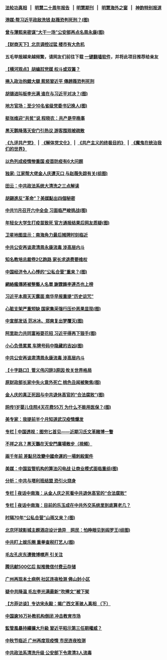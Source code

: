 #### [法轮功真相](https://github.com/gfw-breaker/truth/blob/master/README.md?t=0) &nbsp;&nbsp;|&nbsp;&nbsp; [明慧二十周年报告](https://github.com/gfw-breaker/mh-reports/blob/master/README.md?t=0) &nbsp;&nbsp;|&nbsp;&nbsp;[明慧期刊](https://github.com/gfw-breaker/mh-qikan) &nbsp;&nbsp;|&nbsp;&nbsp; [明慧海外之窗](https://github.com/gfw-breaker/mh-news/blob/master/README.md?t=0) &nbsp;&nbsp;|&nbsp;&nbsp; [神韵特别报道](https://github.com/gfw-breaker/mh-news/blob/master/shenyun.md?t=0)
#### [ 港媒:帮习近平政敌洗钱 赵薇恐判死刑？(图)](https://github.com/gfw-breaker/banned-news3/blob/master/pages/p2/982805.md)
#### [ 曾与薄熙来密谋“大干一场”公安部再点名周永康(图)](https://github.com/gfw-breaker/banned-news3/blob/master/pages/p2/982866.md)
#### [ 【财商天下】北京调控过猛 楼市有大危机](https://github.com/gfw-breaker/banned-news3/blob/master/pages/nsc413/n13210934.md)
#### 五毛举报越来越频繁，请网友们前往下载 [一键翻墙软件](https://github.com/gfw-breaker/ssr-accounts)，并将此项目推荐给亲友
#### [ 【横河观点】胡编怼党媒 权斗或双簧？](https://github.com/gfw-breaker/banned-news3/blob/master/pages/nsc413/n13210864.md)
#### [ 捲入政治抱錯大腿 惹怒習近平 傳趙薇恐判死刑](https://github.com/gfw-breaker/banned-news3/blob/master/pages/soh5/542015.md)
#### [ 胡锡进叫板李光满 谁在与习近平对决？(图)](https://github.com/gfw-breaker/banned-news3/blob/master/pages/p2/982872.md)
#### [ 地方官场：至少10名省级党委书记换人(图)](https://github.com/gfw-breaker/banned-news3/blob/master/pages/p2/982846.md)
#### [ 挺张维迎“共贫”说 程晓农：共产是早晚事](https://github.com/gfw-breaker/banned-news3/blob/master/pages/nsc413/n13210802.md)
#### [ 黑天鹅降落天安门引热议 游客围观被疏散](https://github.com/gfw-breaker/banned-news3/blob/master/pages/nsc413/n13212211.md)
#### [《九评共产党》](https://github.com/begood0513/9ping.md/blob/master/README.md) &nbsp;|&nbsp; [《解体党文化》](../../../../jtdwh.md/blob/master/README.md)  &nbsp;|&nbsp; [《共产主义的终极目的》](../../../../gczydzjmd.md/blob/master/README.md) &nbsp;|&nbsp; [《魔鬼在统治我们的世界》](../../../../mgztzwmdsj.md/blob/master/README.md) 
#### [ 以色列成疫情惨重国 疫苗防疫有6大问题](https://github.com/gfw-breaker/banned-news3/blob/master/pages/nf4514/n13210581.md)
#### [ 独家: 江家帮大佬金人庆遭灭口 与赵薇失踪有关(组图)](https://github.com/gfw-breaker/banned-news3/blob/master/pages/p2/982884.md)
#### [ 田云：中共政法系统大清洗之三点解读](https://github.com/gfw-breaker/banned-news3/blob/master/pages/nsc413/n13211062.md)
#### [ 胡錫進反“革命”？美媒點出四個秘密](https://github.com/gfw-breaker/banned-news3/blob/master/pages/soh5/541967.md)
#### [ 中共11月召开六中全会 习面临严峻挑战(图)](https://github.com/gfw-breaker/banned-news3/blob/master/pages/p2/982569.md)
#### [ 年轻女大学生打疫苗致死 官方通报结果后网友质疑(图)](https://github.com/gfw-breaker/banned-news3/blob/master/pages/p1/982914.md)
#### [ 卫星地图显示：南海角力最后摊牌时刻临近](https://github.com/gfw-breaker/banned-news3/blob/master/pages/nsc413/n13212321.md)
#### [ 中共公安再谈肃清周永康流毒 涉高层内斗](https://github.com/gfw-breaker/banned-news3/blob/master/pages/nsc413/n13210480.md)
#### [ 知名教培总裁卷2亿跑路 家长求退费要维权](https://github.com/gfw-breaker/banned-news3/blob/master/pages/nsc413/n13211346.md)
#### [ 中国经济令人心悸的“公私合营”重来？(图)](https://github.com/gfw-breaker/banned-news3/blob/master/pages/p5/982848.md)
#### [ 網絡瘋傳將被整藝人名單 謝霆鋒李連杰也上榜](https://github.com/gfw-breaker/banned-news3/blob/master/pages/soh5/541937.md)
#### [ 习近平本周天天露面 南华早报重提“历史诅咒”](https://github.com/gfw-breaker/banned-news3/blob/master/pages/prog204/a103208500.md)
#### [ 心脏支架严重短缺 国家集采强行压价恶果显现(图)](https://github.com/gfw-breaker/banned-news3/blob/master/pages/p5/982863.md)
#### [ 中宣部发话 范冰冰、郑爽复出梦覆灭(图)](https://github.com/gfw-breaker/banned-news3/blob/master/pages/p1/982803.md)
#### [ 阿里助力共同富裕耍花招 习近平得再下狠手(图)](https://github.com/gfw-breaker/banned-news3/blob/master/pages/p5/982760.md)
#### [ 小心负债累累 车牌号码中隐藏的吉凶(图)](https://github.com/gfw-breaker/banned-news3/blob/master/pages/p7/982741.md)
#### [ 中共公安再谈肃清周永康流毒 涉高层内斗](https://github.com/gfw-breaker/banned-news3/blob/master/pages/nf4514/n13210480.md)
#### [ 【十字路口】菅义伟闪辞3原因 攸关世界格局](https://github.com/gfw-breaker/banned-news3/blob/master/pages/nf4514/n13210242.md)
#### [ 原财政部长家中失火意外死亡 桃色丑闻被聚焦(图)](https://github.com/gfw-breaker/banned-news3/blob/master/pages/p2/982876.md)
#### [ 金人庆的真正死因与中共退休高官的“合法腐败”(图)](https://github.com/gfw-breaker/banned-news3/blob/master/pages/p2/982799.md)
#### [ 网传1岁婴儿住院4天花费55万 为什么不能用医保？(图)](https://github.com/gfw-breaker/banned-news3/blob/master/pages/p1/982833.md)
#### [ 美专家：我提前半个月知道武汉疫情爆发](https://github.com/gfw-breaker/banned-news3/blob/master/pages/nsc413/n13212212.md)
#### [ 专栏 | 中国透视：图穷匕首见——近期习氏文革赌博一瞥](https://github.com/gfw-breaker/banned-news3/blob/master/pages/zhongguotoushi/panel-09012021125158.md)
#### [ 不祥之兆？黑天鵝在天安門廣場散步（視頻）](https://github.com/gfw-breaker/banned-news3/blob/master/pages/soh5/542033.md)
#### [ 兩千年前 差點兒改變中國命運的一場刺殺案件](https://github.com/gfw-breaker/banned-news3/blob/master/pages/soh4/534236.md)
#### [ 美媒：中国监管机构的算法闪电战 让商业模式面临重组(图)](https://github.com/gfw-breaker/banned-news3/blob/master/pages/p1/982822.md)
#### [ 分析：中共与塔利班结盟 恐引火烧身](https://github.com/gfw-breaker/banned-news3/blob/master/pages/nsc413/n13209905.md)
#### [ 专栏 | 夜话中南海：从金人庆之死看中共退休高官的“合法腐败”](https://github.com/gfw-breaker/banned-news3/blob/master/pages/yehuazhongnanhai/gx-09032021152938.md)
#### [ 专栏 | 夜话中南海：目前的乐玉成在中共外交系统里到底算老几？](https://github.com/gfw-breaker/banned-news3/blob/master/pages/yehuazhongnanhai/gx-07192021152912.md)
#### [ 时隔70年“公私合营”山雨又来？(图)](https://github.com/gfw-breaker/banned-news3/blob/master/pages/p4/982839.md)
#### [ 北京环球影城主题酒店设计诡异　网民：怕睁眼见到阎罗王(组图)](https://github.com/gfw-breaker/banned-news3/blob/master/pages/p1/982878.md)
#### [ 中共盯上娱乐圈 重拳查税打艺人(图)](https://github.com/gfw-breaker/banned-news3/blob/master/pages/p1/982745.md)
#### [ 毛左孔庆东遭微博噤声 引关注](https://github.com/gfw-breaker/banned-news3/blob/master/pages/nsc413/n13212582.md)
#### [ 腾讯献500亿后 拟推微信付费云存储](https://github.com/gfw-breaker/banned-news3/blob/master/pages/nsc413/n13211722.md)
#### [ 广州再现本土病例 社区连夜检测 佛山封小区](https://github.com/gfw-breaker/banned-news3/blob/master/pages/nsc413/n13211494.md)
#### [ 疑中共降温 毛左李光满最新“吹捧文”被下架](https://github.com/gfw-breaker/banned-news3/blob/master/pages/nsc413/n13209647.md)
#### [ 【方菲访谈】专访宋永毅：揭广西文革骇人真相 （下）](https://github.com/gfw-breaker/banned-news3/blob/master/pages/nf4514/n13209074.md)
#### [ 中国逾16万补教机构倒闭 冲击教育市场](https://github.com/gfw-breaker/banned-news3/blob/master/pages/nf4514/n13209030.md)
#### [ 監管風暴持續擴大升級 習近平昭示第三任期權威？](https://github.com/gfw-breaker/banned-news3/blob/master/pages/soh5/541934.md)
#### [ 中秋节临近 广州再度现疫情 市民连夜检测](https://github.com/gfw-breaker/banned-news3/blob/master/pages/prog204/a103208300.md)
#### [ 中共政法系清洗升级 公安部下令肃清3人流毒](https://github.com/gfw-breaker/banned-news3/blob/master/pages/prog1138/a103207879.md)
